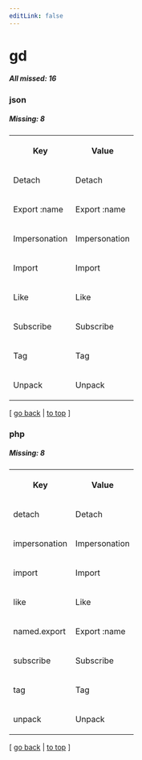 ```yaml
---
editLink: false
---
```


# gd

##### All missed: 16


### json

##### Missing: 8

<table width="100%">
<tr><th width="50%">

Key

</th><th width="50%">

Value

</th></tr>
<tr><td width="50%">

Detach

</td><td width="50%">

Detach

</td></tr>
<tr><td width="50%">

Export :name

</td><td width="50%">

Export :name

</td></tr>
<tr><td width="50%">

Impersonation

</td><td width="50%">

Impersonation

</td></tr>
<tr><td width="50%">

Import

</td><td width="50%">

Import

</td></tr>
<tr><td width="50%">

Like

</td><td width="50%">

Like

</td></tr>
<tr><td width="50%">

Subscribe

</td><td width="50%">

Subscribe

</td></tr>
<tr><td width="50%">

Tag

</td><td width="50%">

Tag

</td></tr>
<tr><td width="50%">

Unpack

</td><td width="50%">

Unpack

</td></tr>
</table>

[ [go back](../status.md) | [to top](#) ]



### php

##### Missing: 8

<table width="100%">
<tr><th width="50%">

Key

</th><th width="50%">

Value

</th></tr>
<tr><td width="50%">

detach

</td><td width="50%">

Detach

</td></tr>
<tr><td width="50%">

impersonation

</td><td width="50%">

Impersonation

</td></tr>
<tr><td width="50%">

import

</td><td width="50%">

Import

</td></tr>
<tr><td width="50%">

like

</td><td width="50%">

Like

</td></tr>
<tr><td width="50%">

named.export

</td><td width="50%">

Export :name

</td></tr>
<tr><td width="50%">

subscribe

</td><td width="50%">

Subscribe

</td></tr>
<tr><td width="50%">

tag

</td><td width="50%">

Tag

</td></tr>
<tr><td width="50%">

unpack

</td><td width="50%">

Unpack

</td></tr>
</table>

[ [go back](../status.md) | [to top](#) ]

